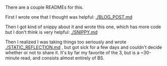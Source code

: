 There are a couple READMEs for this.

First I wrote one that I thought was helpful: [./BLOG_POST.md](./BLOG_POST.md)

Then I got kind of snippy about it and wrote this one, which has more code but I don't think is very helpful: [./SNIPPY.md](./SNIPPY.md)

Then I realized I was taking things too seriously and wrote [./STATIC_REFLECTION.md](./STATIC_REFLECTION.md) , but got sick for a few days and couldn't decide whether or not to share it. It's by far my favorite of the 3, but is a ~30-minute read, and consists almost entirely of BS.
